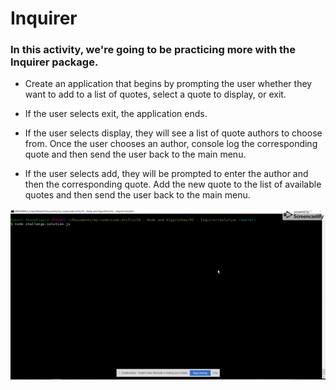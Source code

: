 # Inquirer

### In this activity, we're going to be practicing more with the Inquirer package.

* Create an application that begins by prompting the user whether they want to add to a list of quotes, select a quote to display, or exit.

* If the user selects exit, the application ends.

* If the user selects display, they will see a list of quote authors to choose from. Once the user chooses an author, console log the corresponding quote and then send the user back to the main menu.

* If the user selects add, they will be prompted to enter the author and then the corresponding quote. Add the new quote to the list of available quotes and then send the user back to the main menu.

![Inquirer Activity](01.gif)